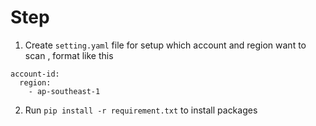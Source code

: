 # Step

1. Create `setting.yaml` file for setup which account and region want to scan
   , format like this

```
account-id:
  region:
    - ap-southeast-1
```

2. Run `pip install -r requirement.txt` to install packages
